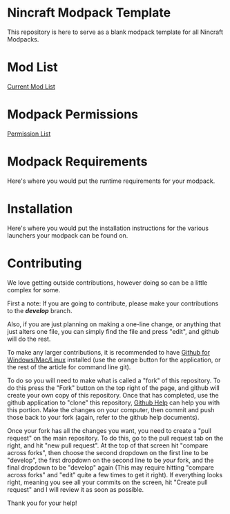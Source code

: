 Nincraft Modpack Template
===
This repository is here to serve as a blank modpack template for all Nincraft Modpacks.

Mod List
===
[Current Mod List](https://github.com/Nincraft/Nincraft-Modpack-Template/blob/master/Versions.md)

Modpack Permissions
===
[Permission List](https://github.com/Nincraft/Nincraft-Modpack-Template/blob/master/Permissions.md)

Modpack Requirements
===
Here's where you would put the runtime requirements for your modpack.

Installation
===
Here's where you would put the installation instructions for the various launchers your modpack can be found on.

Contributing
===
We love getting outside contributions, however doing so can be a little complex for some.

First a note: If you are going to contribute, please make your contributions to the ___develop___ branch.

Also, if you are just planning on making a one-line change, or anything that just alters one file, you can simply find the file and press "edit", and github will do the rest.

To make any larger contributions, it is recommended to have [Github for Windows/Mac/Linux](https://help.github.com/articles/set-up-git) installed (use the orange button for the application, or the rest of the article for command line git).

To do so you will need to make what is called a "fork" of this repository. To do this press the "Fork" button on the top right of the page, and github will create your own copy of this repository. Once that has completed, use the github application to "clone" this repository, [Github Help](http://help.github.com) can help you with this portion. Make the changes on your computer, then commit and push those back to your fork (again, refer to the github help documents).

Once your fork has all the changes you want, you need to create a "pull request" on the main repository. To do this, go to the pull request tab on the right, and hit "new pull request". At the top of that screen hit "compare across forks", then choose the second dropdown on the first line to be "develop", the first dropdown on the second line to be _your_ fork, and the final dropdown to be "develop" again (This may require hitting "compare across forks" and "edit" quite a few times to get it right). If everything looks right, meaning you see all your commits on the screen, hit "Create pull request" and I will review it as soon as possible.

Thank you for your help!
